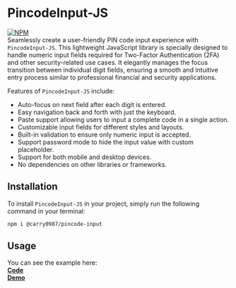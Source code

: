 # PincodeInput-JS
[![NPM](https://img.shields.io/npm/v/@carry0987/pincode-input.svg)](https://www.npmjs.com/package/@carry0987/pincode-input)  
Seamlessly create a user-friendly PIN code input experience with `PincodeInput-JS`. This lightweight JavaScript library is specially designed to handle numeric input fields required for Two-Factor Authentication (2FA) and other security-related use cases. It elegantly manages the focus transition between individual digit fields, ensuring a smooth and intuitive entry process similar to professional financial and security applications.

Features of `PincodeInput-JS` include:
- Auto-focus on next field after each digit is entered.
- Easy navigation back and forth with just the keyboard.
- Paste support allowing users to input a complete code in a single action.
- Customizable input fields for different styles and layouts.
- Built-in validation to ensure only numeric input is accepted.
- Support password mode to hide the input value with custom placeholder.
- Support for both mobile and desktop devices.
- No dependencies on other libraries or frameworks.

## Installation
To install `PincodeInput-JS` in your project, simply run the following command in your terminal:
```bash
npm i @carry0987/pincode-input
```

## Usage
You can see the example here:  
**[Code](./index.html)**  
**[Demo](https://carry0987.github.io/PincodeInput-JS/)**
